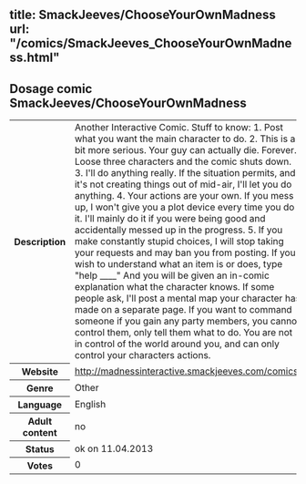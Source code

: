 title: SmackJeeves/ChooseYourOwnMadness
url: "/comics/SmackJeeves_ChooseYourOwnMadness.html"
---
Dosage comic SmackJeeves/ChooseYourOwnMadness
-----------------------------------------

<table class="comicinfo">
<tr>
<th>Description</th><td>Another Interactive Comic. Stuff to know: 1. Post what you want the main character to do. 2. This is a bit more serious. Your guy can actually die. Forever. Loose three characters and the comic shuts down. 3. I'll do anything really. If the situation permits, and it's not creating things out of mid-air, I'll let you do anything. 4. Your actions are your own. If you mess up, I won't give you a plot device every time you do it. I'll mainly do it if you were being good and accidentally messed up in the progress. 5. If you make constantly stupid choices, I will stop taking your requests and may ban you from posting. If you wish to understand what an item is or does, type &quot;help ____&quot; And you will be given an in-comic explanation what the character knows. If some people ask, I'll post a mental map your character has made on a separate page. If you want to command someone if you gain any party members, you cannot control them, only tell them what to do. You are not in control of the world around you, and can only control your characters actions.</td>
</tr>
<tr>
<th>Website</th><td><a href="http://madnessinteractive.smackjeeves.com/comics/">http://madnessinteractive.smackjeeves.com/comics/</a></td>
</tr>
<tr>
<th>Genre</th><td>Other</td>
</tr>
<tr>
<th>Language</th><td>English</td>
</tr>
<tr>
<th>Adult content</th><td>no</td>
</tr>
<tr>
<th>Status</th><td>ok on 11.04.2013</td>
</tr>
<tr>
<th>Votes</th><td>0</div></td>
</tr>
</table>
